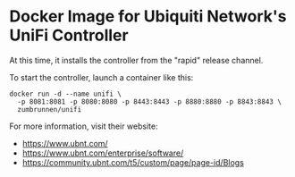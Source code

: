 # Docker Image for Ubiquiti Network's UniFi Controller

At this time, it installs the controller from the "rapid" release channel.

To start the controller, launch a container like this:

```
docker run -d --name unifi \
  -p 8081:8081 -p 8080:8080 -p 8443:8443 -p 8880:8880 -p 8843:8843 \
  zumbrunnen/unifi
```


For more information, visit their website: 

 * https://www.ubnt.com/
 * https://www.ubnt.com/enterprise/software/
 * https://community.ubnt.com/t5/custom/page/page-id/Blogs
